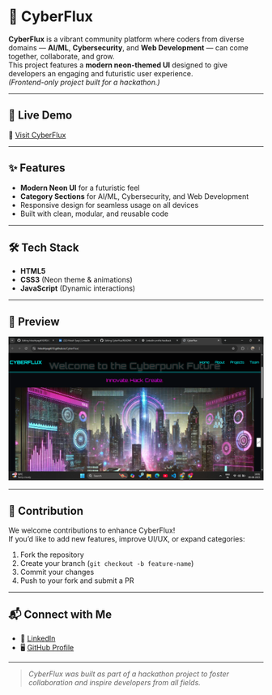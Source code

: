 # 🌌 CyberFlux

**CyberFlux** is a vibrant community platform where coders from diverse domains — **AI/ML**, **Cybersecurity**, and **Web Development** — can come together, collaborate, and grow.  
This project features a **modern neon-themed UI** designed to give developers an engaging and futuristic user experience.  
*(Frontend-only project built for a hackathon.)*

---

## 🚀 Live Demo
🔗 [Visit CyberFlux](https://hiteshtyagi610.github.io/CyberFlux/)

---

## ✨ Features
- **Modern Neon UI** for a futuristic feel
- **Category Sections** for AI/ML, Cybersecurity, and Web Development
- Responsive design for seamless usage on all devices
- Built with clean, modular, and reusable code

---

## 🛠️ Tech Stack
- **HTML5**
- **CSS3** (Neon theme & animations)
- **JavaScript** (Dynamic interactions)

---

## 📸 Preview
![CyberFlux Screenshot](./preview.png) <!-- Replace with actual path if screenshot exists -->

---

## 🤝 Contribution
We welcome contributions to enhance CyberFlux!  
If you’d like to add new features, improve UI/UX, or expand categories:
1. Fork the repository
2. Create your branch (`git checkout -b feature-name`)
3. Commit your changes
4. Push to your fork and submit a PR

---

## 📬 Connect with Me
- 💼 [LinkedIn](https://www.linkedin.com/in/hitesh-tyagi-1838a4282/)
- 🖥 [GitHub Profile](https://github.com/hiteshtyagi610)

---

> *CyberFlux was built as part of a hackathon project to foster collaboration and inspire developers from all fields.*

